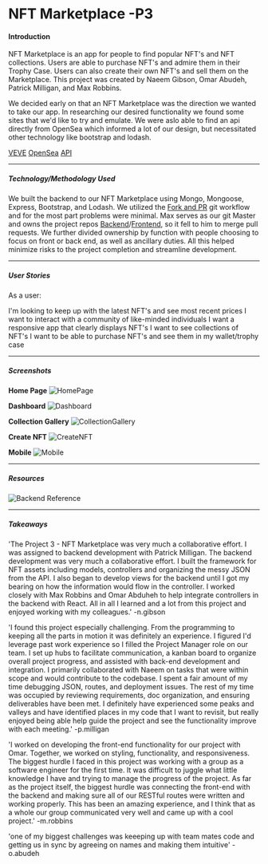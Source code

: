 # NFT Marketplace -P3

#### Introduction
NFT Marketplace is an app for people to find popular NFT's and NFT collections. Users are able to purchase NFT's and admire them in their Trophy Case. Users can also create their own NFT's and sell them on the Marketplace. This project was created by Naeem Gibson, Omar Abudeh, Patrick Milligan, and Max Robbins.

We decided early on that an NFT Marketplace was the direction we wanted to take our app. In researching our desired functionality we found some sites that we'd like to try and emulate. We were aslo able to find an api directly from OpenSea which informed a lot of our design, but necessitated other technology like bootstrap and lodash.

[VEVE](https://www.veve.me/)
[OpenSea](https://opensea.io/)
[API](https://docs.opensea.io/reference/api-overview)

--------------------------------------
##### Technology/Methodology Used
<!-- Need input from max abt front end tech -->

We built the backend to our NFT Marketplace using Mongo, Mongoose, Express, Bootstrap, and Lodash. 
We utilized the [Fork and PR](https://git.generalassemb.ly/sei-712/git-teams#fork-and-pr-workflow/) git workflow and for the most part problems were minimal. Max serves as our git Master and owns the project repos [Backend](https://github.com/mjrobbins18/P3-Backend)/[Frontend](https://github.com/rinkratmilly/P3-Frontend), so it fell to him to merge pull requests. We further divided ownership by function with people choosing to focus on front or back end, as well as ancillary duties. All this helped minimize risks to the project completion and streamline development.

--------------------------------------
##### User Stories

As a user:

I'm looking to keep up with the latest NFT's and see most recent prices
I want to interact with a community of like-minded individuals
I want a responsive app that clearly displays NFT's
I want to see collections of NFT's
I want to be able to purchase NFT's and see them in my wallet/trophy case

--------------------------------------
##### Screenshots

**Home Page**
![HomePage](/planning/app-screens/homepage.png)

**Dashboard**
![Dashboard](/planning/app-screens/dashboard.png)

**Collection Gallery**
![CollectionGallery](/planning/app-screens/col-gallery.png)

**Create NFT**
![CreateNFT](/planning/app-screens/createnft.png)

**Mobile**
![Mobile](/planning/app-screens/mobile.png)

--------------------------------------
##### Resources

![Backend Reference](/planning/backend-refs.png)

--------------------------------------
##### Takeaways

'The Project 3 - NFT Marketplace was very much a collaborative effort. I was assigned to backend development with Patrick Milligan. The backend development was very much a collaborative effort. I built the framework for NFT assets including models, controllers and organizing the messy JSON from the API. I also began to develop views for the backend until I got my bearing on how the information would flow in the controller. I worked closely with Max Robbins and Omar Abduheh to help integrate controllers in the backend with React. All in all I learned and a lot from this project and enjoyed working with my colleagues.' -n.gibson

'I found this project especially challenging. From the programming to keeping all the parts in motion it was definitely an experience. I figured I'd leverage past work experience so I filled the Project Manager role on our team. I set up hubs to facilitate communication, a kanban board to organize overall project progress, and assisted with back-end development and integration. I primarily collaborated with Naeem on tasks that were within scope and would contribute to the codebase. I spent a fair amount of my time debugging JSON, routes, and deployment issues. The rest of my time was occupied by reviewing requirements, doc organization, and ensuring deliverables have been met. I definitely have experienced some peaks and valleys and have identified places in my code that I want to revisit, but really enjoyed being able help guide the project and see the functionality improve with each meeting.' -p.milligan

'I worked on developing the front-end functionality for our project with Omar. Together, we worked on styling, functionality, and responsiveness. The biggest hurdle I faced in this project was working with a group as a software engineer for the first time. It was difficult to juggle what little knowledge I have and trying to manage the progress of the project. As far as the project itself, the biggest hurdle was connecting the front-end with the backend and making sure all of our RESTful routes were written and working properly. This has been an amazing experience, and I think that as a whole our group communicated very well and came up with a cool project.' 
-m.robbins 

'one of my biggest challenges was keeeping up with team mates code and getting us in sync by agreeing on names and making them intuitive' - o.abudeh

